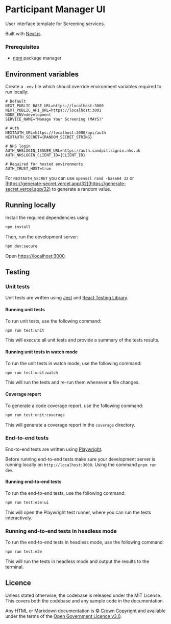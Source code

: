 # Participant Manager UI

User interface template for Screening services.

Built with [Next.js](https://nextjs.org/).

### Prerequisites

- [npm](https://nodejs.org/en) package manager

## Environment variables

Create a `.env` file which should override environment variables required to run locally:

```text
# Default
NEXT_PUBLIC_BASE_URL=https://localhost:3000
NEXT_PUBLIC_API_URL=https://localhost:3001
NODE_ENV=development
SERVICE_NAME="Manage Your Screening (MAYS)"

# Auth
NEXTAUTH_URL=https://localhost:3000/api/auth
NEXTAUTH_SECRET={RANDOM_SECRET_STRING}

# NHS login
AUTH_NHSLOGIN_ISSUER_URL=https://auth.sandpit.signin.nhs.uk
AUTH_NHSLOGIN_CLIENT_ID={CLIENT_ID}

# Required for hosted environments
AUTH_TRUST_HOST=true
```

For `NEXTAUTH_SECRET` you can use `openssl rand -base64 32` or [https://generate-secret.vercel.app/32](https://generate-secret.vercel.app/32) to generate a random value.

## Running locally

Install the required dependencies using

```bash
npm install
```

Then, run the development server:

```bash
npm dev:secure
```

Open [https://localhost:3000](https://localhost:3000).

## Testing

### Unit tests

Unit tests are written using [Jest](https://jestjs.io/) and [React Testing Library](https://testing-library.com/docs/react-testing-library/intro/).

#### Running unit tests

To run unit tests, use the following command:

```bash
npm run test:unit
```

This will execute all unit tests and provide a summary of the tests results.

#### Running unit tests in watch mode

To run the unit tests in watch mode, use the following command:

```bash
npm run test:unit:watch
```

This will run the tests and re-run them whenever a file changes.

#### Coverage report

To generate a code coverage report, use the following command:

```bash
npm run test:unit:coverage
```

This will generate a coverage report in the `coverage` directory.

### End-to-end tests

End-to-end tests are written using [Playwright](https://playwright.dev/).

Before running end-to-end tests make sure your development server is running locally on `http://localhost:3000`. Using the command `pnpm run dev`.

#### Running end-to-end tests

To run the end-to-end tests, use the following command:

```bash
npm run test:e2e:ui
```

This will open the Playwright test runner, where you can run the tests interactively.

### Running end-to-end tests in headless mode

To run the end-to-end tests in headless mode, use the following command:

```bash
npm run test:e2e
```

This will run the tests in headless mode and output the results to the terminal.

## Licence

Unless stated otherwise, the codebase is released under the MIT License. This covers both the codebase and any sample code in the documentation.

Any HTML or Markdown documentation is [© Crown Copyright](https://www.nationalarchives.gov.uk/information-management/re-using-public-sector-information/uk-government-licensing-framework/crown-copyright/) and available under the terms of the [Open Government Licence v3.0](https://www.nationalarchives.gov.uk/doc/open-government-licence/version/3/).
